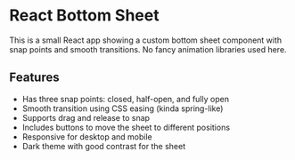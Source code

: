 # React Bottom Sheet

This is a small React app showing a custom bottom sheet component with snap points and smooth transitions. No fancy animation libraries used here.

## Features

- Has three snap points: closed, half-open, and fully open
- Smooth transition using CSS easing (kinda spring-like)
- Supports drag and release to snap
- Includes buttons to move the sheet to different positions
- Responsive for desktop and mobile
- Dark theme with good contrast for the sheet
